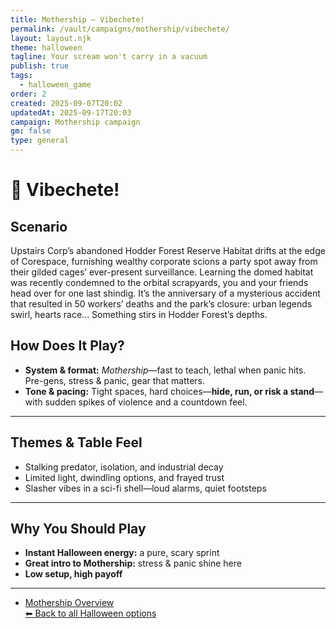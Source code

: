 ```yaml
---
title: Mothership — Vibechete!
permalink: /vault/campaigns/mothership/vibechete/
layout: layout.njk
theme: halloween
tagline: Your scream won't carry in a vacuum
publish: true
tags:
  - halloween_game
order: 2
created: 2025-09-07T20:02
updatedAt: 2025-09-17T20:03
campaign: Mothership campaign
gm: false
type: general
---
```

# 🔪 Vibechete!

## Scenario
Upstairs Corp’s abandoned Hodder Forest Reserve Habitat drifts at the edge of Corespace, furnishing wealthy corporate scions a party spot away from their gilded cages’ ever-present surveillance.
Learning the domed habitat was recently condemned to the orbital scrapyards, you and your friends head over for one last shindig. It’s the anniversary of a mysterious accident that resulted in 50 workers’ deaths and the park’s closure: urban legends swirl, hearts race...
Something stirs in Hodder Forest’s depths.

## How Does It Play?

- **System & format:** _Mothership_—fast to teach, lethal when panic hits. Pre-gens, stress & panic, gear that matters.
- **Tone & pacing:** Tight spaces, hard choices—**hide, run, or risk a stand**—with sudden spikes of violence and a countdown feel.

---
## Themes & Table Feel

- Stalking predator, isolation, and industrial decay
- Limited light, dwindling options, and frayed trust
- Slasher vibes in a sci-fi shell—loud alarms, quiet footsteps

---
## Why You Should Play

- **Instant Halloween energy:** a pure, scary sprint
- **Great intro to Mothership:** stress & panic shine here
- **Low setup, high payoff**

---
- [Mothership Overview](/vault/campaigns/mothership%20campaign/general/summary%20of%20mothership/)   
[⬅ Back to all Halloween options](/vault/halloween/)
